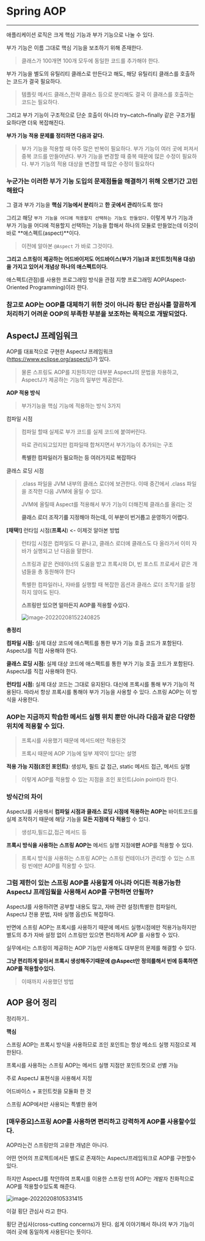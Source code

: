# Spring AOP

---

애플리케이션 로직은 크게 핵심 기능과 부가 기능으로 나눌 수 있다.

부가 기능은 이름 그대로 핵심 기능을 보조하기 위해 존재한다.

> 클래스가 100개면 100개 모두에 동일한 코드를 추가해야 한다.



부가 기능을 별도의 유틸리티 클래스로 만든다고 해도, 해당 유틸리티 클래스를 호출하는 코드가 결국
필요하다.

> 템플릿 메서드 클래스,전략 클래스 등으로 분리해도 결국 이 클래스를 호출하는 코드는 필요하다.



그리고 부가 기능이 구조적으로 단순 호출이 아니라 try~catch~finally 같은 구조가필요하다면 더욱 복잡해진다.



**부가 기능 적용 문제를 정리하면 다음과 같다.**

> 부가 기능을 적용할 때 아주 많은 반복이 필요하다.
> 부가 기능이 여러 곳에 퍼져서 중복 코드를 만들어낸다.
> 부가 기능을 변경할 때 중복 때문에 많은 수정이 필요하다.
> 부가 기능의 적용 대상을 변경할 때 많은 수정이 필요하다



### 누군가는 이러한 부가 기능 도입의 문제점들을 해결하기 위해 오랜기간 고민해왔다

그 결과 부가 기능을 **핵심 기능에서 분리**하고 **한 곳에서 관리**하도록 했다

그리고 해당 `부가 기능을 어디에 적용할지 선택하는 기능도 만들었다.` 이렇게 부가 기능과 부가 기능을 어디에 적용할지 선택하는 기능을 합해서 하나의 모듈로 만들었는데 이것이 바로 **애스펙트(aspect)**이다. 

> 이전에 알아본 `@Aspect` 가 바로 그것이다. 



**그리고 스프링이 제공하는 어드바이저도 어드바이스(부가 기능)과 포인트컷(적용 대상)을 가지고 있어서 개념상 하나의 애스펙트이다.**



애스펙트(관점)를 사용한 프로그래밍 방식을 관점 지향 프로그래밍 AOP(Aspect-Oriented  Programming)이라 한다.



### 참고로 AOP는 OOP를 대체하기 위한 것이 아니라 횡단 관심사를 깔끔하게 처리하기 어려운 OOP의 부족한 부분을 보조하는 목적으로 개발되었다.



## AspectJ 프레임워크

AOP를 대표적으로 구현한 AspectJ 프레임워크(https://www.eclipse.org/aspectj/)가 있다. 

> 물론 스프링도 AOP를 지원하지만 대부분 AspectJ의 문법을 차용하고, AspectJ가 제공하는 기능의 일부만 제공한다.



**AOP 적용 방식**

> 부가기능을 핵심 기능에 적용하는 방식 3가지 

컴파일 시점

> 컴파일 할때 실제로 부가 코드를 실제 코드에 붙여버린다.
>
> 따로 관리되고있지만 컴파일때 합쳐지면서 부가기능이 추가되는 구조
>
> **특별한 컴파일러가 필요하는 등 여러가지로 복잡하다**



클래스 로딩 시점

> .class 파일을 JVM 내부의 클래스 로더에 보관한다. 이때
> 중간에서 .class 파일을 조작한 다음 JVM에 올릴 수 있다. 
>
> JVM에 올릴때 Aspect를 적용해서 부가 기능이 더해진체 클래스를 올리는 것
>
> **클래스 로더 조작기를 지정해야 하는데, 이 부분이 번거롭고 운영하기 어렵다.**



**[채택!]** 런타임 시점(**프록시**) <- 이제것 알아본 방법

> 런타임 시점은 컴파일도 다 끝나고, 클래스 로더에 클래스도 다 올라가서 이미 자바가 실행되고 난 다음을 말한다. 
>
> 스프링과 같은 컨테이너의 도움을 받고 프록시와 DI, 빈 포스트 프로세서 같은 개념들을 총 동원해야 한다
>
> 
>
> 특별한 컴파일러나, 자바를 실행할 때 복잡한 옵션과 클래스 로더 조작기를 설정하지 않아도 된다. 
>
> **스프링만 있으면 얼마든지 AOP를 적용할 수있다.**
>
> ![image-20220208152240825](C:\Users\afrad\AppData\Roaming\Typora\typora-user-images\image-20220208152240825.png)



**총정리**

**컴파일 시점:** 실제 대상 코드에 애스팩트를 통한 부가 기능 호출 코드가 포함된다. AspectJ를 직접
사용해야 한다.

**클래스 로딩 시점:** 실제 대상 코드에 애스팩트를 통한 부가 기능 호출 코드가 포함된다. AspectJ를 직접
사용해야 한다.

**런타임 시점:** 실제 대상 코드는 그대로 유지된다. 대신에 프록시를 통해 부가 기능이 적용된다. 따라서 항상
프록시를 통해야 부가 기능을 사용할 수 있다. 스프링 AOP는 이 방식을 사용한다.



### AOP는 지금까지 학습한 메서드 실행 위치 뿐만 아니라 다음과 같은 다양한 위치에 적용할 수 있다.

> 프록시를 사용했기 때문에 메서드에만 적용된것
>
> 프록시 때문에 AOP 기능에 일부 제약이 있다는 설명



**적용 가능 지점(조인 포인트)**: 생성자, 필드 값 접근, static 메서드 접근, 메서드 실행

> 이렇게 AOP를 적용할 수 있는 지점을 조인 포인트(Join point)라 한다.



### 방식간의 차이

AspectJ를 사용해서 **컴파일 시점과 클래스 로딩 시점에 적용하는 AOP는** 바이트코드를 실제 조작하기 때문에 해당 기능을 **모든 지점에 다 적용**할 수 있다.

> 생성자,필드값,접근 메서드 등



**프록시 방식을 사용하는 스프링 AOP는** 메서드 실행 지점에**만** AOP를 적용할 수 있다.

> 프록시 방식을 사용하는 스프링 AOP는 스프링 컨테이너가 관리할 수 있는 스프링 빈에만 AOP를 적용할 수 있다.





### 그럼 제한이 있는 스프링 AOP를 사용할게 아니라 어디든 적용가능한 AspectJ 프레임웤을 사용해서 AOP를 구현하면 안될까?

AspectJ를 사용하려면 공부할 내용도 많고, 자바 관련 설정(특별한 컴파일러, AspectJ 전용 문법, 자바 실행 옵션)도 복잡하다. 



반면에 스프링 AOP는 프록시를 사용하기 때문에 메서드 실행시점에만 적용가능하지만 별도의 추가 자바 설정 없이 스프링만 있으면 편리하게 AOP 를 사용할 수 있다. 

실무에서는 스프링이 제공하는 AOP 기능만 사용해도 대부문의 문제를 해결할 수 있다. 



**그냥 편리하게 알아서 프록시 생성해주기때문에 @Aspect만 정의를해서 빈에 등록하면 AOP를 적용할수있다.**

> 이때까지 사용했던 방법







## AOP 용어 정리

정리하기..

**핵심**

스프링 AOP는 프록시 방식을 사용하므로 조인 포인트는 항상 메소드 실행 지점으로 제한된다.



프록시를 사용하는 스프링 AOP는 메서드 실행 지점만 포인트컷으로 선별 가능

주로 AspectJ 표현식을 사용해서 지정



어드바이스 + 포인트컷을 모듈화 한 것



스프링 AOP에서만 사용되는 특별한 용어





### [매우중요]스프링 AOP를 사용하면 편리하고 강력하게 AOP를 사용할수있다.

AOP라는건 스프링만의 고유한 개념은 아니다.

어떤 언어의 프로젝트에서든 별도로 존재하는 AspectJ프레임워크로 AOP를 구현할수있다.

하지만 AspectJ를 착안하여 프록시를 이용한 스프링 만의 AOP는 개발자 친화적으로 AOP를 적용할수있도록 해준다.







![image-20220208105331415](C:\Users\afrad\AppData\Roaming\Typora\typora-user-images\image-20220208105331415.png)

이걸 횡단 관심사 라고 한다.



횡단 관심사(cross-cutting concerns)가 된다. 쉽게 이야기해서 하나의 부가 기능이 여러 곳에 동일하게 사용된다는 뜻이다.





